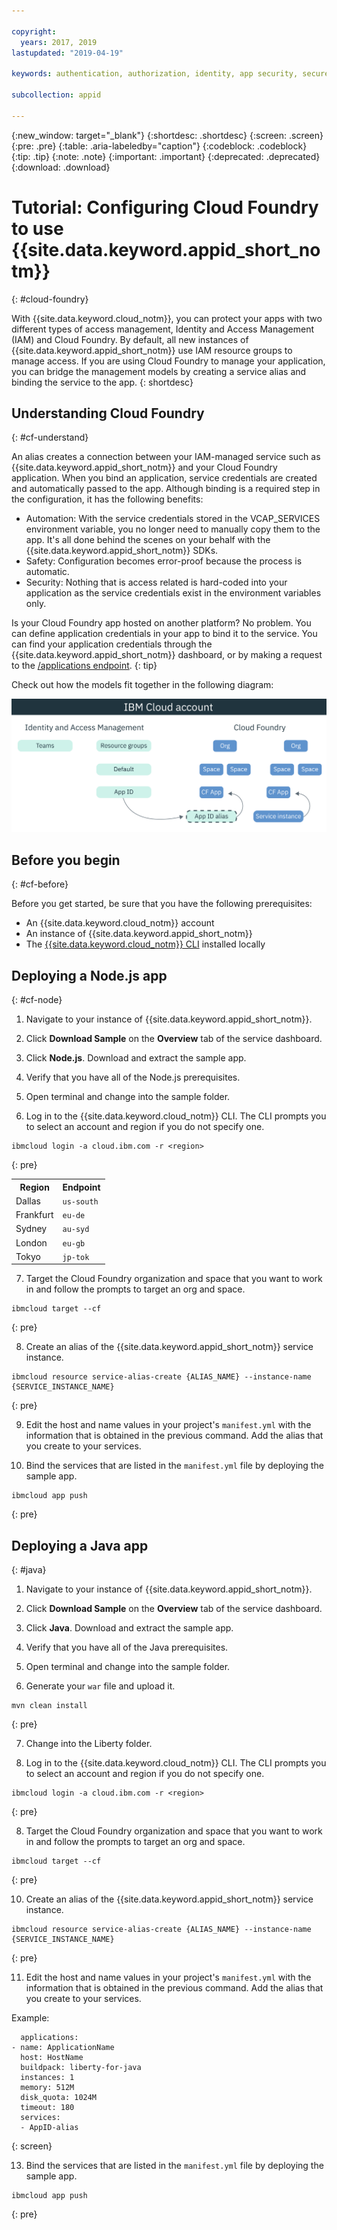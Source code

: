 ```yaml
---

copyright:
  years: 2017, 2019
lastupdated: "2019-04-19"

keywords: authentication, authorization, identity, app security, secure, development, cloud foundry, access management, iam, java, node.js

subcollection: appid

---
```


{:new_window: target="_blank"}
{:shortdesc: .shortdesc}
{:screen: .screen}
{:pre: .pre}
{:table: .aria-labeledby="caption"}
{:codeblock: .codeblock}
{:tip: .tip}
{:note: .note}
{:important: .important}
{:deprecated: .deprecated}
{:download: .download}


# Tutorial: Configuring Cloud Foundry to use {{site.data.keyword.appid_short_notm}}
{: #cloud-foundry}

With {{site.data.keyword.cloud_notm}}, you can protect your apps with two different types of access management, Identity and Access Management (IAM) and Cloud Foundry. By default, all new instances of  {{site.data.keyword.appid_short_notm}} use IAM resource groups to manage access. If you are using Cloud Foundry to manage your application, you can bridge the management models by creating a service alias and binding the service to the app.
{: shortdesc}


## Understanding Cloud Foundry
{: #cf-understand}

An alias creates a connection between your IAM-managed service such as {{site.data.keyword.appid_short_notm}} and your Cloud Foundry application. When you bind an application, service credentials are created and automatically passed to the app. Although binding is a required step in the configuration, it has the following benefits:

* Automation: With the service credentials stored in the VCAP_SERVICES environment variable, you no longer need to manually copy them to the app. It's all done behind the scenes on your behalf with the {{site.data.keyword.appid_short_notm}} SDKs.
* Safety: Configuration becomes error-proof because the process is automatic.
* Security: Nothing that is access related is hard-coded into your application as the service credentials exist in the environment variables only.

Is your Cloud Foundry app hosted on another platform? No problem. You can define application credentials in your app to bind it to the service. You can find your application credentials through the {{site.data.keyword.appid_short_notm}} dashboard, or by making a request to the [/applications endpoint](https://us-south.appid.cloud.ibm.com/swagger-ui/#!/Applications/registerApplication).
{: tip}

Check out how the models fit together in the following diagram:

![Binding a Cloud Foundry app](images/cf-alias.png)

## Before you begin
{: #cf-before}

Before you get started, be sure that you have the following prerequisites:

* An {{site.data.keyword.cloud_notm}} account
* An instance of {{site.data.keyword.appid_short_notm}}
* The [{{site.data.keyword.cloud_notm}} CLI](/docs/cli/reference/ibmcloud?topic=cloud-cli-ibmcloud-cli#ibmcloud-cli) installed locally

## Deploying a Node.js app
{: #cf-node}


1. Navigate to your instance of {{site.data.keyword.appid_short_notm}}.

2. Click **Download Sample** on the **Overview** tab of the service dashboard.

3. Click **Node.js**. Download and extract the sample app.

4. Verify that you have all of the Node.js prerequisites.

5. Open terminal and change into the sample folder.

6. Log in to the {{site.data.keyword.cloud_notm}} CLI. The CLI prompts you to select an account and region if you do not specify one.

  ```
  ibmcloud login -a cloud.ibm.com -r <region>
  ```
  {: pre}

  <table>
    <tr>
      <th>Region</th>
      <th>Endpoint</th>
    </tr>
    <tr>
      <td>Dallas</td>
      <td><code>us-south</code></td>
    </tr>
    <tr>
      <td>Frankfurt</td>
      <td><code>eu-de</code></td>
    </tr>
    <tr>
      <td>Sydney</td>
      <td><code>au-syd</code></td>
    </tr>
    <tr>
      <td>London</td>
      <td><code>eu-gb</code></td>
    </tr>
    <tr>
      <td>Tokyo</td>
      <td><code>jp-tok</code></td>
    </tr>
  </table>

7. Target the Cloud Foundry organization and space that you want to work in and follow the prompts to target an org and space.

  ```
  ibmcloud target --cf
  ```
  {: pre}

8. Create an alias of the {{site.data.keyword.appid_short_notm}} service instance.

  ```
  ibmcloud resource service-alias-create {ALIAS_NAME} --instance-name {SERVICE_INSTANCE_NAME}
  ```
  {: pre}

9. Edit the host and name values in your project's `manifest.yml` with the information that is obtained in the previous command. Add the alias that you create to your services.

10. Bind the services that are listed in the `manifest.yml` file by deploying the sample app.

  ```
  ibmcloud app push
  ```
  {: pre}

## Deploying a Java app
{: #java}

1. Navigate to your instance of {{site.data.keyword.appid_short_notm}}.

2. Click **Download Sample** on the **Overview** tab of the service dashboard.

3. Click **Java**. Download and extract the sample app.

4. Verify that you have all of the Java prerequisites.

5. Open terminal and change into the sample folder.

6. Generate your `war` file and upload it.

  ```
  mvn clean install
  ```
  {: pre}

7. Change into the Liberty folder.

8. Log in to the {{site.data.keyword.cloud_notm}} CLI. The CLI prompts you to select an account and region if you do not specify one.

  ```
  ibmcloud login -a cloud.ibm.com -r <region>
  ```
  {: pre}

8. Target the Cloud Foundry organization and space that you want to work in and follow the prompts to target an org and space.

  ```
  ibmcloud target --cf
  ```
  {: pre}

10. Create an alias of the {{site.data.keyword.appid_short_notm}} service instance.

  ```
  ibmcloud resource service-alias-create {ALIAS_NAME} --instance-name {SERVICE_INSTANCE_NAME}
  ```
  {: pre}

11. Edit the host and name values in your project's `manifest.yml` with the information that is obtained in the previous command. Add the alias that you create to your services.

  Example:
  ```
    applications:
  - name: ApplicationName
    host: HostName
    buildpack: liberty-for-java
    instances: 1
    memory: 512M
    disk_quota: 1024M
    timeout: 180
    services:
    - AppID-alias
  ```
  {: screen}

13. Bind the services that are listed in the `manifest.yml` file by deploying the sample app.

  ```
  ibmcloud app push
  ```
  {: pre}

